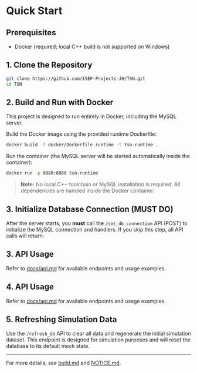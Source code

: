 # Quick Start

## Prerequisites
- Docker (required; local C++ build is not supported on Windows)

## 1. Clone the Repository

```bash
git clone https://github.com/ISEP-Projects-JH/TSN.git
cd TSN
```
## 2. Build and Run with Docker

This project is designed to run entirely in Docker, including the MySQL server.

Build the Docker image using the provided runtime Dockerfile:

```bash
docker build -f docker/Dockerfile.runtime -t tsn-runtime .
```
Run the container (the MySQL server will be started automatically inside the container):
```bash
docker run -p 8080:8080 tsn-runtime
```
> **Note:** No local C++ toolchain or MySQL installation is required. All dependencies are handled inside the Docker container.

## 3. Initialize Database Connection (MUST DO)

After the server starts, you **must** call the `/set_db_connection` API (POST) to initialize the MySQL connection and handlers. If you skip this step, all API calls will return:

## 3. API Usage

Refer to [docs/api.md](api.md) for available endpoints and usage examples.


## 4. API Usage

Refer to [docs/api.md](api.md) for available endpoints and usage examples.

## 5. Refreshing Simulation Data

Use the `/refresh_db` API to clear all data and regenerate the initial simulation dataset. This endpoint is designed for simulation purposes and will reset the database to its default mock state.

---

For more details, see [build.md](../build.md) and [NOTICE.md](../NOTICE.md).
